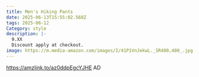 ```yaml
---
title: Men's Hiking Pants
date: 2025-06-13T15:55:02.560Z
tags: 2025-06-12
Category: style
description: |-
  9.XX
  Discount apply at checkout.
image: https://m.media-amazon.com/images/I/41P1VnJekwL._SR400,400_.jpg
---
```

https://amzlink.to/az0ddpEgcYJHE AD